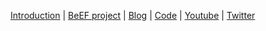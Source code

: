 [Introduction](https://github.com/beefproject/beef/wiki/Introducing-BeEF) | [BeEF project](http://beefproject.com/) | [Blog](http://blog.beefproject.com/) | [Code](https://github.com/beefproject/beef) | [Youtube](https://www.youtube.com/channel/UCTWxIZmvyDGRzYuVVvL54ww) | [Twitter](https://twitter.com/beefproject?lang=en)